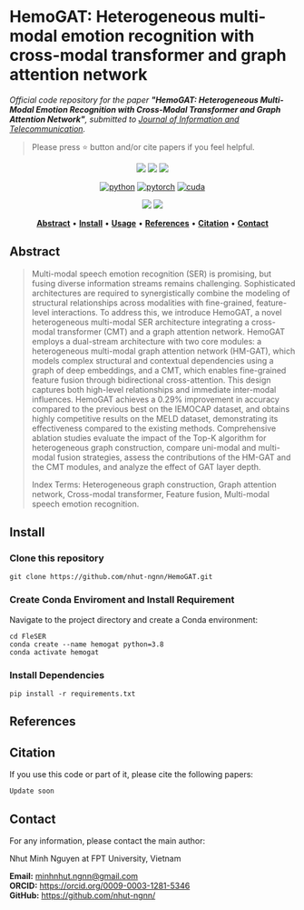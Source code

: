 # HemoGAT: Heterogeneous multi-modal emotion recognition with cross-modal transformer and graph attention network
<i>
  Official code repository for the paper 
  <b>"HemoGAT: Heterogeneous Multi-Modal Emotion Recognition with Cross-Modal Transformer and Graph Attention Network"</b>, 
  submitted to 
  <a href="https://www.tandfonline.com/journals/tjit20">Journal of Information and Telecommunication</a>.
</i>

> Please press ⭐ button and/or cite papers if you feel helpful.

<p align="center">
<img src="https://img.shields.io/github/stars/nhut-ngnn/HemoGAT">
<img src="https://img.shields.io/github/forks/nhut-ngnn/HemoGAT">
<img src="https://img.shields.io/github/watchers/nhut-ngnn/HemoGAT">
</p>

<div align="center">

[![python](https://img.shields.io/badge/-Python_3.8.20-blue?logo=python&logoColor=white)](https://www.python.org/downloads/)
[![pytorch](https://img.shields.io/badge/Torch_2.0.1-ee4c2c?logo=pytorch&logoColor=white)](https://pytorch.org/get-started/locally/)
[![cuda](https://img.shields.io/badge/-CUDA_11.8-green?logo=nvidia&logoColor=white)](https://developer.nvidia.com/cuda-toolkit-archive)
</div>

<p align="center">
<img src="https://img.shields.io/badge/Last%20updated%20on-19.04.2025-brightgreen?style=for-the-badge">
<img src="https://img.shields.io/badge/Written%20by-Nguyen%20Minh%20Nhut-pink?style=for-the-badge"> 
</p>


<div align="center">

[**Abstract**](#Abstract) •
[**Install**](#install) •
[**Usage**](#usage) •
[**References**](#references) •
[**Citation**](#citation) •
[**Contact**](#Contact)

</div>

## Abstract 
> Multi-modal speech emotion recognition (SER) is promising, but fusing diverse information streams remains challenging. Sophisticated architectures are required to synergistically combine the modeling of structural relationships across modalities with fine-grained, feature-level interactions. To address this, we introduce HemoGAT, a novel heterogeneous multi-modal SER architecture integrating a cross-modal transformer (CMT) and a graph attention network. HemoGAT employs a dual-stream architecture with two core modules: a heterogeneous multi-modal graph attention network (HM-GAT), which models complex structural and contextual dependencies using a graph of deep embeddings, and a CMT, which enables fine-grained feature fusion through bidirectional cross-attention. This design captures both high-level relationships and immediate inter-modal influences. HemoGAT achieves a 0.29\% improvement in accuracy compared to the previous best on the IEMOCAP dataset, and obtains highly competitive results on the MELD dataset, demonstrating its effectiveness compared to the existing methods. Comprehensive ablation studies evaluate the impact of the Top-K algorithm for heterogeneous graph construction, compare uni-modal and multi-modal fusion strategies, assess the contributions of the HM-GAT and the CMT modules, and analyze the effect of GAT layer depth. 
>
> Index Terms: Heterogeneous graph construction, Graph attention network, Cross-modal transformer, Feature fusion, Multi-modal speech emotion recognition.


## Install
### Clone this repository
```
git clone https://github.com/nhut-ngnn/HemoGAT.git
```

### Create Conda Enviroment and Install Requirement
Navigate to the project directory and create a Conda environment:
```
cd FleSER
conda create --name hemogat python=3.8
conda activate hemogat
```
### Install Dependencies
```
pip install -r requirements.txt
```


## References

## Citation
If you use this code or part of it, please cite the following papers:
```
Update soon
```
## Contact
For any information, please contact the main author:

Nhut Minh Nguyen at FPT University, Vietnam

**Email:** [minhnhut.ngnn@gmail.com](mailto:minhnhut.ngnn@gmail.com)<br>
**ORCID:** <link>https://orcid.org/0009-0003-1281-5346</link> <br>
**GitHub:** <link>https://github.com/nhut-ngnn/</link>